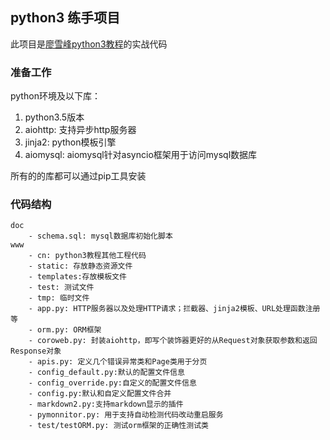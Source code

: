 ## python3 练手项目

此项目是[廖雪峰python3教程](https://www.liaoxuefeng.com/wiki/0014316089557264a6b348958f449949df42a6d3a2e542c000)的实战代码

### 准备工作
python环境及以下库：

1. python3.5版本  
2. aiohttp: 支持异步http服务器  
3. jinja2: python模板引擎
4. aiomysql: aiomysql针对asyncio框架用于访问mysql数据库  

所有的的库都可以通过pip工具安装

### 代码结构


	doc 
		- schema.sql: mysql数据库初始化脚本
	www
		- cn: python3教程其他工程代码
		- static: 存放静态资源文件
		- templates:存放模板文件
		- test: 测试文件
		- tmp: 临时文件
		- app.py: HTTP服务器以及处理HTTP请求；拦截器、jinja2模板、URL处理函数注册等
		- orm.py: ORM框架
		- coroweb.py: 封装aiohttp，即写个装饰器更好的从Request对象获取参数和返回Response对象
		- apis.py: 定义几个错误异常类和Page类用于分页
		- config_default.py:默认的配置文件信息
		- config_override.py:自定义的配置文件信息
		- config.py:默认和自定义配置文件合并
		- markdown2.py:支持markdown显示的插件
		- pymonnitor.py: 用于支持自动检测代码改动重启服务
		- test/testORM.py: 测试orm框架的正确性测试类